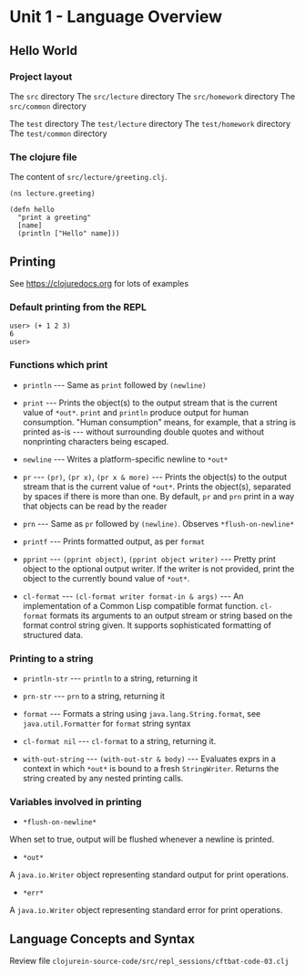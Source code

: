 # Unit 1 - Language Overview


## Hello World

### Project layout

The `src` directory
The `src/lecture` directory
The `src/homework` directory
The `src/common` directory

The `test` directory
The `test/lecture` directory
The `test/homework` directory
The `test/common` directory


### The clojure file

The content of `src/lecture/greeting.clj`.

	(ns lecture.greeting)
	
	(defn hello
	  "print a greeting"
	  [name]
	  (println ["Hello" name]))

## Printing

See https://clojuredocs.org for lots of examples

### Default printing from the REPL

```
user> (+ 1 2 3)
6
user>
```

### Functions which print

- `println` --- 
Same as `print` followed by `(newline)`

- `print` --- 
Prints the object(s) to the output stream that is the current value
of `*out*`.  `print` and `println` produce output for human consumption.
"Human consumption" means, for example, that a string is printed as-is --- without surrounding double quotes and without nonprinting characters being escaped.


- `newline` --- Writes a platform-specific newline to `*out*`

- `pr` --- `(pr)`, `(pr x)`, `(pr x & more)` ---
Prints the object(s) to the output stream that is the current value
of `*out*`.  Prints the object(s), separated by spaces if there is
more than one.  By default, `pr` and `prn` print in a way that objects
can be read by the reader

- `prn` ---
Same as `pr` followed by `(newline)`. Observes `*flush-on-newline*`

- `printf` ---
Prints formatted output, as per `format`

- `pprint` ---
`(pprint object)`, `(pprint object writer)` ---
Pretty print object to the optional output writer. If the writer is not provided, 
print the object to the currently bound value of `*out*`.


- `cl-format` --- `(cl-format writer format-in & args)` ---
An implementation of a Common Lisp compatible format function. `cl-format` formats its
arguments to an output stream or string based on the format control string given. It 
supports sophisticated formatting of structured data.

### Printing to a string

- `println-str` ---
`println` to a string, returning it

- `prn-str` ---
`prn` to a string, returning it

- `format` ---
Formats a string using `java.lang.String.format`, see `java.util.Formatter` for `format`
string syntax

- `cl-format nil` ---
`cl-format` to a string, returning it.


- `with-out-string` --- `(with-out-str & body)` ---
Evaluates exprs in a context in which `*out*` is bound to a fresh
`StringWriter`.  Returns the string created by any nested printing
calls.


### Variables involved in printing 
- `*flush-on-newline*`

When set to true, output will be flushed whenever a newline is printed.

- `*out*`

A `java.io.Writer` object representing standard output for print operations.

- `*err*`

A `java.io.Writer` object representing standard error for print operations.


## Language Concepts and Syntax

Review file     `clojurein-source-code/src/repl_sessions/cftbat-code-03.clj`
